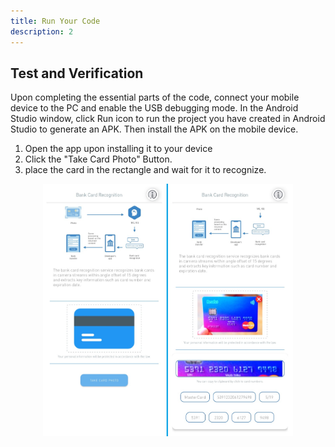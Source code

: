 ```yaml
---
title: Run Your Code
description: 2
---
```


<h2><strong>Test and Verification</strong></h2>
<p>Upon completing the essential parts of the code, connect your mobile device to the PC and enable the USB debugging mode. In the Android Studio window, click Run icon to run the project you have created in Android Studio to generate an APK. Then install the APK on the mobile device.</p>

<ol type="1">
	<li>Open the app upon installing it to your device</li>
	<li>Click the "Take Card Photo" Button.</li>
	<li>place the card in the rectangle and wait for it to recognize.</li>
</ol>
<center>
<img style="width: 400.00px " src="../assets/ss.jpg" onclick="imageclick(src)">
</center>